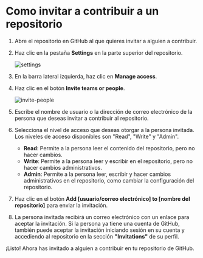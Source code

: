 # Como invitar a contribuir a un repositorio

1.  Abre el repositorio en GitHub al que quieres invitar a alguien a contribuir.
    
2.  Haz clic en la pestaña **Settings** en la parte superior del repositorio.
    
    ![settings](https://geekflare.com/wp-content/uploads/2021/07/3-3.png)
    
3.  En la barra lateral izquierda, haz clic en **Manage access**.
    
    
4.  Haz clic en el botón **Invite teams or people**.
    
    ![invite-people](https://i.stack.imgur.com/OjlLO.png)
    
5.  Escribe el nombre de usuario o la dirección de correo electrónico de la persona que deseas invitar a contribuir al repositorio.
    
6.  Selecciona el nivel de acceso que deseas otorgar a la persona invitada. Los niveles de acceso disponibles son "Read", "Write" y "Admin".
    
    -   **Read**: Permite a la persona leer el contenido del repositorio, pero no hacer cambios.
    -   **Write**: Permite a la persona leer y escribir en el repositorio, pero no hacer cambios administrativos.
    -   **Admin**: Permite a la persona leer, escribir y hacer cambios administrativos en el repositorio, como cambiar la configuración del repositorio.
7.  Haz clic en el botón **Add [usuario/correo electrónico] to [nombre del repositorio]** para enviar la invitación.
    
    
8.  La persona invitada recibirá un correo electrónico con un enlace para aceptar la invitación. Si la persona ya tiene una cuenta de GitHub, también puede aceptar la invitación iniciando sesión en su cuenta y accediendo al repositorio en la sección **"Invitations"** de su perfil.
    

¡Listo! Ahora has invitado a alguien a contribuir en tu repositorio de GitHub.